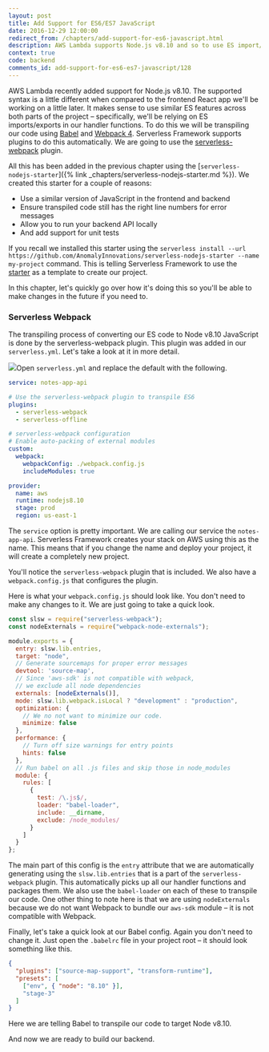 ```yaml
---
layout: post
title: Add Support for ES6/ES7 JavaScript
date: 2016-12-29 12:00:00
redirect_from: /chapters/add-support-for-es6-javascript.html
description: AWS Lambda supports Node.js v8.10 and so to use ES import/exports in our Serverless Framework project we need to use Babel and Webpack 4 to transpile our code. We can do this by using the serverless-webpack plugin to our project. We will use the serverless-nodejs-starter to set this up for us.
context: true
code: backend
comments_id: add-support-for-es6-es7-javascript/128
---
```


AWS Lambda recently added support for Node.js v8.10. The supported syntax is a little different when compared to the frontend React app we'll be working on a little later. It makes sense to use similar ES features across both parts of the project – specifically, we'll be relying on ES imports/exports in our handler functions. To do this we will be transpiling our code using [Babel](https://babeljs.io) and [Webpack 4](https://webpack.github.io). Serverless Framework supports plugins to do this automatically. We are going to use the [serverless-webpack](https://github.com/serverless-heaven/serverless-webpack) plugin.

All this has been added in the previous chapter using the [`serverless-nodejs-starter`]({% link _chapters/serverless-nodejs-starter.md %}). We created this starter for a couple of reasons:

- Use a similar version of JavaScript in the frontend and backend
- Ensure transpiled code still has the right line numbers for error messages
- Allow you to run your backend API locally
- And add support for unit tests

If you recall we installed this starter using the `serverless install --url https://github.com/AnomalyInnovations/serverless-nodejs-starter --name my-project` command. This is telling Serverless Framework to use the [starter](https://github.com/AnomalyInnovations/serverless-nodejs-starter) as a template to create our project.

In this chapter, let's quickly go over how it's doing this so you'll be able to make changes in the future if you need to.

### Serverless Webpack

The transpiling process of converting our ES code to Node v8.10 JavaScript is done by the serverless-webpack plugin. This plugin was added in our `serverless.yml`. Let's take a look at it in more detail.

<img class="code-marker" src="/assets/s.png" />Open `serverless.yml` and replace the default with the following.

``` yaml
service: notes-app-api

# Use the serverless-webpack plugin to transpile ES6
plugins:
  - serverless-webpack
  - serverless-offline

# serverless-webpack configuration
# Enable auto-packing of external modules
custom:
  webpack:
    webpackConfig: ./webpack.config.js
    includeModules: true

provider:
  name: aws
  runtime: nodejs8.10
  stage: prod
  region: us-east-1
```

The `service` option is pretty important. We are calling our service the `notes-app-api`. Serverless Framework creates your stack on AWS using this as the name. This means that if you change the name and deploy your project, it will create a completely new project.

You'll notice the `serverless-webpack` plugin that is included. We also have a `webpack.config.js` that configures the plugin.

Here is what your `webpack.config.js` should look like. You don't need to make any changes to it. We are just going to take a quick look.

``` js
const slsw = require("serverless-webpack");
const nodeExternals = require("webpack-node-externals");

module.exports = {
  entry: slsw.lib.entries,
  target: "node",
  // Generate sourcemaps for proper error messages
  devtool: 'source-map',
  // Since 'aws-sdk' is not compatible with webpack,
  // we exclude all node dependencies
  externals: [nodeExternals()],
  mode: slsw.lib.webpack.isLocal ? "development" : "production",
  optimization: {
    // We no not want to minimize our code.
    minimize: false
  },
  performance: {
    // Turn off size warnings for entry points
    hints: false
  },
  // Run babel on all .js files and skip those in node_modules
  module: {
    rules: [
      {
        test: /\.js$/,
        loader: "babel-loader",
        include: __dirname,
        exclude: /node_modules/
      }
    ]
  }
};
```

The main part of this config is the `entry` attribute that we are automatically generating using the `slsw.lib.entries` that is a part of the `serverless-webpack` plugin. This automatically picks up all our handler functions and packages them. We also use the `babel-loader` on each of these to transpile our code. One other thing to note here is that we are using `nodeExternals` because we do not want Webpack to bundle our `aws-sdk` module – it is not compatible with Webpack.

Finally, let's take a quick look at our Babel config. Again you don't need to change it. Just open the `.babelrc` file in your project root – it should look something like this.

``` json
{
  "plugins": ["source-map-support", "transform-runtime"],
  "presets": [
    ["env", { "node": "8.10" }],
    "stage-3"
  ]
}
```

Here we are telling Babel to transpile our code to target Node v8.10.

And now we are ready to build our backend.
